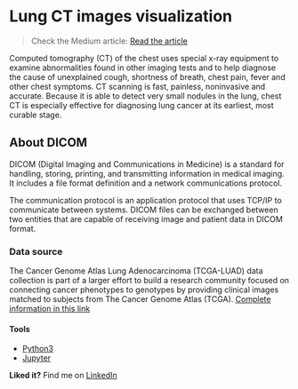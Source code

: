 # Lung CT images visualization

> Check the Medium article: [Read the article](https://medium.com/@zeh.henrique92/basic-exploration-and-visualization-of-lung-ct-scans-with-python-e86b8d665bb6?source=friends_link&sk=0cc8b8817968bf5cc40855a1309d7ba1)

Computed tomography (CT) of the chest uses special x-ray equipment to examine abnormalities found in other imaging tests and to help diagnose the cause of unexplained cough, shortness of breath, chest pain, fever and other chest symptoms. CT scanning is fast, painless, noninvasive and accurate. Because it is able to detect very small nodules in the lung, chest CT is especially effective for diagnosing lung cancer at its earliest, most curable stage.

## About DICOM

DICOM (Digital Imaging and Communications in Medicine) is a standard for handling, storing, printing, and transmitting information in medical imaging. It includes a file format definition and a network communications protocol.

The communication protocol is an application protocol that uses TCP/IP to communicate between systems. DICOM files can be exchanged between two entities that are capable of receiving image and patient data in DICOM format.

### Data source

The Cancer Genome Atlas Lung Adenocarcinoma (TCGA-LUAD) data collection is part of a larger effort to build a research community focused on connecting cancer phenotypes to genotypes by providing clinical images matched to subjects from The Cancer Genome Atlas (TCGA). [Complete information in this link](https://wiki.cancerimagingarchive.net/display/Public/TCGA-LUAD)

#### Tools
- [Python3](https://www.python.org/)
- [Jupyter](https://jupyter.org/)

**Liked it?**
Find me on [LinkedIn](https://www.linkedin.com/in/jhroveda/)
